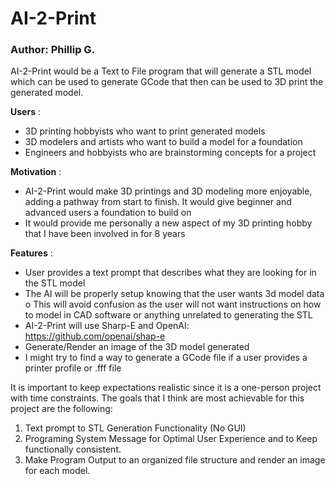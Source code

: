 # AI-2-Print

### Author: Phillip G.

AI-2-Print would be a Text to File program that will generate a STL model which can be used to
generate GCode that then can be used to 3D print the generated model.

**Users** :

- 3D printing hobbyists who want to print generated models
- 3D modelers and artists who want to build a model for a foundation
- Engineers and hobbyists who are brainstorming concepts for a project

**Motivation** :
- AI-2-Print would make 3D printings and 3D modeling more enjoyable, adding a pathway
from start to finish. It would give beginner and advanced users a foundation to build on
- It would provide me personally a new aspect of my 3D printing hobby that I have been
involved in for 8 years

**Features** :
- User provides a text prompt that describes what they are looking for in the STL model
- The AI will be properly setup knowing that the user wants 3d model data
o This will avoid confusion as the user will not want instructions on how to model in
CAD software or anything unrelated to generating the STL
- AI-2-Print will use Sharp-E and OpenAI: https://github.com/openai/shap-e
- Generate/Render an image of the 3D model generated
- I might try to find a way to generate a GCode file if a user provides a printer profile or .fff file

It is important to keep expectations realistic since it is a one-person project with time constraints.
The goals that I think are most achievable for this project are the following:

1. Text prompt to STL Generation Functionality (No GUI)
2. Programing System Message for Optimal User Experience and to Keep functionally
    consistent.
3. Make Program Output to an organized file structure and render an image for each model.


